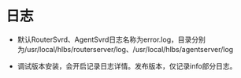 # 日志

* 默认RouterSvrd、AgentSvrd日志名称为error.log，目录分别为/usr/local/hlbs/routerserver/log、/usr/local/hlbs/agentserver/log

* 调试版本安装，会开启记录日志详情。发布版本，仅记录info部分日志。
